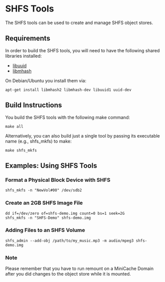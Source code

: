 SHFS Tools
==========

The SHFS tools can be used to create and manage SHFS object stores.


Requirements
------------

In order to build the SHFS tools, you will need to have the following
shared libraries installed:
 * [libuuid](http://e2fsprogs.sourceforge.net)
 * [libmhash](http://mhash.sourceforge.net)

On Debian/Ubuntu you install them via:

    apt-get install libmhash2 libmhash-dev libuuid1 uuid-dev


Build Instructions
------------------

You build the SHFS tools with the following make command:

    make all

Alternatively, you can also build just a single tool by passing its executable
name (e.g., shfs_mkfs) to make:

    make shfs_mkfs


Examples: Using SHFS Tools
--------------------------

### Format a Physical Block Device with SHFS

    shfs_mkfs -n "NewVol#00" /dev/sdb2

### Create an 2GB SHFS Image File

    dd if=/dev/zero of=shfs-demo.img count=0 bs=1 seek=2G
    shfs_mkfs -n "SHFS-Demo" shfs-demo.img

### Adding Files to an SHFS Volume

    shfs_admin --add-obj /path/to/my_music.mp3 -m audio/mpeg3 shfs-demo.img

### Note

Please remember that you have to run remount on a MiniCache Domain after you
did changes to the object store while it is mounted.
